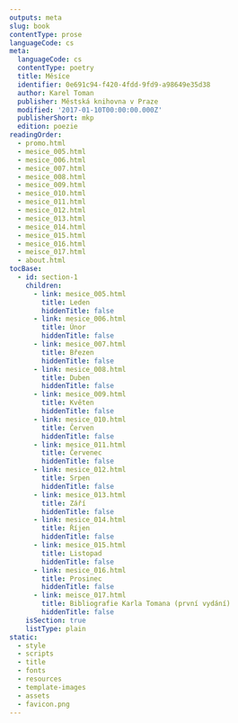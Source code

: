 ```yaml
---
outputs: meta
slug: book
contentType: prose
languageCode: cs
meta:
  languageCode: cs
  contentType: poetry
  title: Měsíce
  identifier: 0e691c94-f420-4fdd-9fd9-a98649e35d38
  author: Karel Toman
  publisher: Městská knihovna v Praze
  modified: '2017-01-10T00:00:00.000Z'
  publisherShort: mkp
  edition: poezie
readingOrder:
  - promo.html
  - mesice_005.html
  - mesice_006.html
  - mesice_007.html
  - mesice_008.html
  - mesice_009.html
  - mesice_010.html
  - mesice_011.html
  - mesice_012.html
  - mesice_013.html
  - mesice_014.html
  - mesice_015.html
  - mesice_016.html
  - meisce_017.html
  - about.html
tocBase:
  - id: section-1
    children:
      - link: mesice_005.html
        title: Leden
        hiddenTitle: false
      - link: mesice_006.html
        title: Únor
        hiddenTitle: false
      - link: mesice_007.html
        title: Březen
        hiddenTitle: false
      - link: mesice_008.html
        title: Duben
        hiddenTitle: false
      - link: mesice_009.html
        title: Květen
        hiddenTitle: false
      - link: mesice_010.html
        title: Červen
        hiddenTitle: false
      - link: mesice_011.html
        title: Červenec
        hiddenTitle: false
      - link: mesice_012.html
        title: Srpen
        hiddenTitle: false
      - link: mesice_013.html
        title: Září
        hiddenTitle: false
      - link: mesice_014.html
        title: Říjen
        hiddenTitle: false
      - link: mesice_015.html
        title: Listopad
        hiddenTitle: false
      - link: mesice_016.html
        title: Prosinec
        hiddenTitle: false
      - link: meisce_017.html
        title: Bibliografie Karla Tomana (první vydání)
        hiddenTitle: false
    isSection: true
    listType: plain
static:
  - style
  - scripts
  - title
  - fonts
  - resources
  - template-images
  - assets
  - favicon.png
---
```

